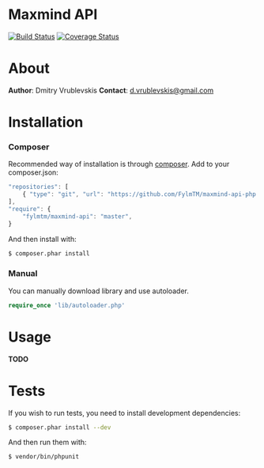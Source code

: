 Maxmind API
===============
[![Build Status](https://travis-ci.org/FylmTM/maxmind-api-php.png?branch=master)](https://travis-ci.org/FylmTM/maxmind-api-php)
[![Coverage Status](https://coveralls.io/repos/FylmTM/maxmind-api-php/badge.png?branch=master)](https://coveralls.io/r/FylmTM/maxmind-api-php?branch=master)

# About
**Author**: Dmitry Vrublevskis
**Contact**: d.vrublevskis@gmail.com

# Installation
### Composer
Recommended way of installation is through [composer](http://getcomposer.org/).
Add to your composer.json:
```javascript
"repositories": [
    { "type": "git", "url": "https://github.com/FylmTM/maxmind-api-php.git" }
],
"require": {
    "fylmtm/maxmind-api": "master",
}
```
And then install with:
```bash
$ composer.phar install
```

### Manual
You can manually download library and use autoloader.
```php
require_once 'lib/autoloader.php'
```

# Usage
**TODO**

# Tests
If you wish to run tests, you need to install development dependencies:
```bash
$ composer.phar install --dev
```
And then run them with:
```bash
$ vendor/bin/phpunit
```